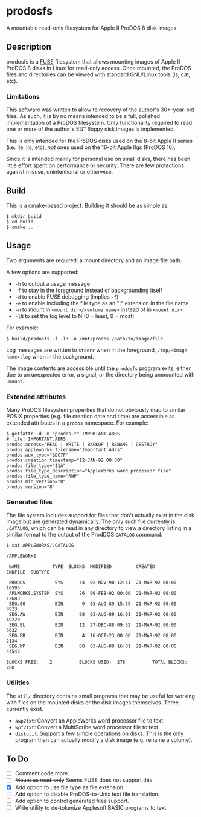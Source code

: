 # prodosfs

A mountable read-only filesystem for Apple II ProDOS 8 disk images.

## Description

prodosfs is a [FUSE](https://github.com/libfuse/libfuse) filesystem that allows mounting images of Apple II ProDOS 8 disks in Linux for read-only access. Once mounted, the ProDOS files and directories can be viewed with standard GNU/Linux tools (ls, cat, etc).

### Limitations

This software was written to allow to recovery of the author's 30+-year-old files. As such, it is by no means intended to be a full, polished implementation of a ProDOS filesystem. Only functionality required to read one or more of the author's 5&#188;&#8243; floppy disk images is implemented.

This is only intended for the ProDOS disks used on the 8-bit Apple II series (i.e. IIe, IIc, etc), _not_ ones used on the 16-bit Apple IIgs (ProDOS 16).

Since it is intended mainly for personal use on small disks, there has been little effort spent on performance or security. There are few protections against misuse, unintentional or otherwise.

## Build

This is a cmake-based project. Building it should be as simple as:

```
$ mkdir build
$ cd build
$ cmake ..
```

## Usage

Two arguments are required: a mount directory and an image file path.

A few options are supported:

* `-h` to output a usage message
* `-f` to stay in the foreground instead of backgrounding itself
* `-d` to enable FUSE debugging (implies `-f`)
* `-e` to enable including the file type as an ":<type>" extension in the file name
* `-n` to mount in `<mount dir>/<volume name>` instead of in `<mount dir>`
* `-lN` to set the log level to N (0 = least, 9 = most)

For example:

```
$ build/prodosfs -f -l3 -n /mnt/prodos /path/to/image/file
```

Log messages are written to `stderr` when in the foreground, `/tmp/<image name>.log` when in the background.

The image contents are accessible until the `prodosfs` program exits, either due to an unexpected error, a signal, or the directory being unmounted with `umount`.

### Extended attributes

Many ProDOS filesystem properties that do not obviously map to similar POSIX properties (e.g. file creation date and time) are accessible as extended attributes in a `prodos` namespace. For example:

```
$ getfattr -d -m "prodos.*" IMPORTANT.ADRS
# file: IMPORTANT.ADRS
prodos.access="READ | WRITE | BACKUP | RENAME | DESTROY"
prodos.appleworks_filename="Important Adrs"
prodos.aux_type="$DC7F"
prodos.creation_timestamp="12-JAN-92 00:00"
prodos.file_type="$1A"
prodos.file_type_description="AppleWorks word processor file"
prodos.file_type_name="AWP"
prodos.min_version="0"
prodos.version="8"
```

### Generated files

The file system includes support for files that don't actually exist in the disk image but are generated dynamically. The only such file currently is `.CATALOG`, which can be read in any directory to view a directory listing in a similar format to the output of the ProdDOS `CATALOG` command:

```
$ cat APPLEWORKS/.CATALOG

/APPLEWORKS

 NAME            TYPE  BLOCKS  MODIFIED         CREATED          ENDFILE  SUBTYPE

 PRODOS           SYS      34  02-NOV-90 12:31  21-MAR-92 00:00    16595         
 APLWORKS.SYSTEM  SYS      26  09-FEB-92 00:00  21-MAR-92 00:00    12683         
 SEG.00           BIN       9  03-AUG-89 15:59  21-MAR-92 00:00     3923         
 SEG.AW           BIN      98  03-AUG-89 16:01  21-MAR-92 00:00    49220         
 SEG.EL           BIN      12  27-DEC-88 09:52  21-MAR-92 00:00     5632         
 SEG.ER           BIN       4  16-OCT-23 00:00  21-MAR-92 00:00     2134         
 SEG.WP           BIN      88  03-AUG-89 16:01  21-MAR-92 00:00    44542         

BLOCKS FREE:    2          BLOCKS USED:  278          TOTAL BLOCKS:  280

```

### Utilities

The `util/` directory contains small programs that may be useful for working with files on the mounted disks or the disk images themselves. Three currently exist.

* `awp2txt`: Convert an AppleWorks word processor file to text.
* `wpf2txt`: Convert a MultiScribe word processor file to text.
* `diskutil`: Support a few simple operations on disks. This is the only program than can actually modify a disk image (e.g. rename a volume).

## To Do

- [ ] Comment code more.
- [ ] ~~Mount as read-only~~ Seems FUSE does not support this.
- [X] Add option to use file type as file extension.
- [ ] Add option to disable ProDOS-to-Unix text file translation.
- [ ] Add option to control generated files support.
- [ ] Write utility to de-tokenize Applesoft BASIC programs to text
